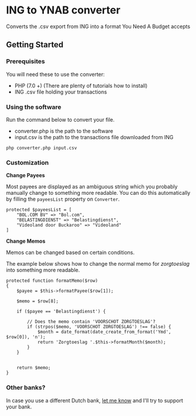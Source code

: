# ING to YNAB converter

Converts the .csv export from ING into a format You Need A Budget accepts

## Getting Started


### Prerequisites

You will need these to use the converter:

* PHP (7.0 +) (There are plenty of tutorials how to install)
* ING .csv file holding your transactions

### Using the software

Run the command below to convert your file.

* converter.php is the path to the software
* input.csv is the path to the transactions file downloaded from ING

```
php converter.php input.csv
```

### Customization

**Change Payees**

Most payees are displayed as an ambiguous string which you probably manually change to something more readable. You can do this automatically by filling the `payeesList` property on `Converter`.

```
protected $payeesList = [
    "BOL.COM BV" => "Bol.com",
    "BELASTINGDIENST" => "Belastingdienst",
    "Videoland door Buckaroo" => "Videoland"
]
```

**Change Memos**

Memos can be changed based on certain conditions.

The example below shows how to change the normal memo for *zorgtoeslag* into something more readable.

```
protected function formatMemo($row)
{
    $payee = $this->formatPayee($row[1]);

    $memo = $row[8];

    if ($payee == 'Belastingdienst') {

        // Does the memo contain 'VOORSCHOT ZORGTOESLAG'?
        if (strpos($memo, 'VOORSCHOT ZORGTOESLAG') !== false) {
            $month = date_format(date_create_from_format('Ymd', $row[0]), 'n');
            return 'Zorgtoeslag '.$this->formatMonth($month);
        }
    }


    return $memo;
}
```


### Other banks?

In case you use a different Dutch bank, [let me know](https://twitter.com/yoeriboven) and I'll try to support your bank.
